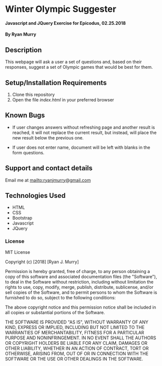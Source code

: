 # Winter Olympic Suggester

#### Javascript and JQuery Exercise for Epicodus, 02.25.2018

#### By Ryan Murry

## Description

This webpage will ask a user a set of questions and, based on their responses, suggest a set of Olympic games that would be best for them.

## Setup/Installation Requirements

1. Clone this repository
2. Open the file _index.html_ in your preferred browser

## Known Bugs

* If user changes answers without refreshing page and another result is reached, it will not replace the current result, but instead, will place the new result below the previous one.

* If user does not enter name, document will be left with blanks in the form questions.

## Support and contact details

Email me at <mailto:ryanjmurry@gmail.com>

## Technologies Used

* HTML
* CSS
* Bootstrap
* Javascript
* JQuery

### License

MIT License

Copyright (c) [2018] [Ryan J. Murry]

Permission is hereby granted, free of charge, to any person obtaining a copy
of this software and associated documentation files (the "Software"), to deal
in the Software without restriction, including without limitation the rights
to use, copy, modify, merge, publish, distribute, sublicense, and/or sell
copies of the Software, and to permit persons to whom the Software is
furnished to do so, subject to the following conditions:

The above copyright notice and this permission notice shall be included in all
copies or substantial portions of the Software.

THE SOFTWARE IS PROVIDED "AS IS", WITHOUT WARRANTY OF ANY KIND, EXPRESS OR
IMPLIED, INCLUDING BUT NOT LIMITED TO THE WARRANTIES OF MERCHANTABILITY,
FITNESS FOR A PARTICULAR PURPOSE AND NONINFRINGEMENT. IN NO EVENT SHALL THE
AUTHORS OR COPYRIGHT HOLDERS BE LIABLE FOR ANY CLAIM, DAMAGES OR OTHER
LIABILITY, WHETHER IN AN ACTION OF CONTRACT, TORT OR OTHERWISE, ARISING FROM,
OUT OF OR IN CONNECTION WITH THE SOFTWARE OR THE USE OR OTHER DEALINGS IN THE
SOFTWARE.
